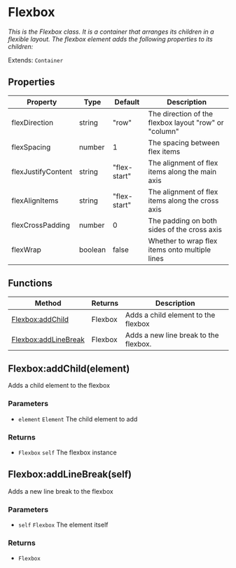 # Flexbox
_This is the Flexbox class. It is a container that arranges its children in a flexible layout._
_The flexbox element adds the following properties to its children:_

Extends: `Container`

## Properties

|Property|Type|Default|Description|
|---|---|---|---|
|flexDirection|string|"row"|The direction of the flexbox layout "row" or "column"|
|flexSpacing|number|1|The spacing between flex items|
|flexJustifyContent|string|"flex-start"|The alignment of flex items along the main axis|
|flexAlignItems|string|"flex-start"|The alignment of flex items along the cross axis|
|flexCrossPadding|number|0|The padding on both sides of the cross axis|
|flexWrap|boolean|false|Whether to wrap flex items onto multiple lines|

## Functions

|Method|Returns|Description|
|---|---|---|
|[Flexbox:addChild](#flexbox-addchild-element)|Flexbox|Adds a child element to the flexbox|
|[Flexbox:addLineBreak](#flexbox-addlinebreak-self)|Flexbox|Adds a new line break to the flexbox.|

## Flexbox:addChild(element)

Adds a child element to the flexbox

### Parameters
* `element` `Element` The child element to add

### Returns
* `Flexbox` `self` The flexbox instance

## Flexbox:addLineBreak(self)

Adds a new line break to the flexbox

### Parameters
* `self` `Flexbox` The element itself

### Returns
* `Flexbox`
